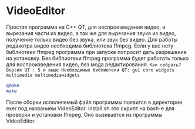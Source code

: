 # VideoEditor
Простая программа на C++ QT, для воспроизведения видео, и вырезания части из видео,
а так же для вырезания звука из видео, получение только видео без звука, или звук без видео.
Для работы редакотра видео необходима библиотека ffmpeg. Если у вас нету библиотеки ffmpeg программа
при запуске попросит дать разрешение на установку.
Без библиотеки ffmpeg программа будет работать только для воспроизведения видео, без мода редактирования.
`
Как собрать?
Версия QT : 5 и выше
Необходимые библиотеки QT: gui core widgets multimedia multimediawidgets
`
```bash
qmake
make
```
После сборки исполняемый файл программы появится в директории exe/ под названием VideoEditor.
install.sh это скрипт на bash-е для проверки и установки ffmpeg. Оно вызивается из программы VideoEditor.
